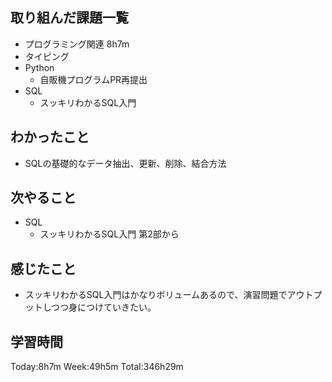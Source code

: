 ## 取り組んだ課題一覧
- プログラミング関連 8h7m
- タイピング
- Python
    - 自販機プログラムPR再提出
- SQL
    - スッキリわかるSQL入門    
## わかったこと
- SQLの基礎的なデータ抽出、更新、削除、結合方法
## 次やること
- SQL
    - スッキリわかるSQL入門 第2部から    
## 感じたこと
- スッキリわかるSQL入門はかなりボリュームあるので、演習問題でアウトプットしつつ身につけていきたい。    
## 学習時間
Today:8h7m Week:49h5m Total:346h29m